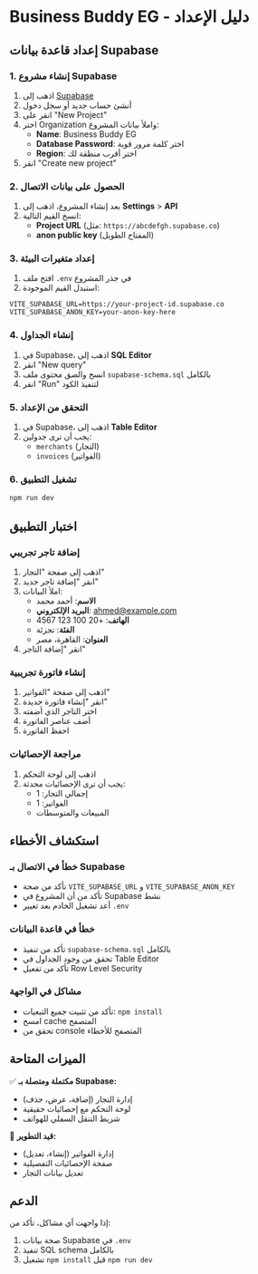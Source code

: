 # Business Buddy EG - دليل الإعداد

## إعداد قاعدة بيانات Supabase

### 1. إنشاء مشروع Supabase

1. اذهب إلى [Supabase](https://supabase.com)
2. أنشئ حساب جديد أو سجل دخول
3. انقر على "New Project"
4. اختر Organization واملأ بيانات المشروع:
   - **Name**: Business Buddy EG
   - **Database Password**: اختر كلمة مرور قوية
   - **Region**: اختر أقرب منطقة لك
5. انقر "Create new project"

### 2. الحصول على بيانات الاتصال

1. بعد إنشاء المشروع، اذهب إلى **Settings** > **API**
2. انسخ القيم التالية:
   - **Project URL** (مثل: `https://abcdefgh.supabase.co`)
   - **anon public key** (المفتاح الطويل)

### 3. إعداد متغيرات البيئة

1. افتح ملف `.env` في جذر المشروع
2. استبدل القيم الموجودة:

```env
VITE_SUPABASE_URL=https://your-project-id.supabase.co
VITE_SUPABASE_ANON_KEY=your-anon-key-here
```

### 4. إنشاء الجداول

1. في Supabase، اذهب إلى **SQL Editor**
2. انقر "New query"
3. انسخ والصق محتوى ملف `supabase-schema.sql` بالكامل
4. انقر "Run" لتنفيذ الكود

### 5. التحقق من الإعداد

1. في Supabase، اذهب إلى **Table Editor**
2. يجب أن ترى جدولين:
   - `merchants` (التجار)
   - `invoices` (الفواتير)

### 6. تشغيل التطبيق

```bash
npm run dev
```

## اختبار التطبيق

### إضافة تاجر تجريبي

1. اذهب إلى صفحة "التجار"
2. انقر "إضافة تاجر جديد"
3. املأ البيانات:
   - **الاسم**: أحمد محمد
   - **البريد الإلكتروني**: ahmed@example.com
   - **الهاتف**: +20 100 123 4567
   - **الفئة**: تجزئة
   - **العنوان**: القاهرة، مصر
4. انقر "إضافة التاجر"

### إنشاء فاتورة تجريبية

1. اذهب إلى صفحة "الفواتير"
2. انقر "إنشاء فاتورة جديدة"
3. اختر التاجر الذي أضفته
4. أضف عناصر الفاتورة
5. احفظ الفاتورة

### مراجعة الإحصائيات

1. اذهب إلى لوحة التحكم
2. يجب أن ترى الإحصائيات محدثة:
   - إجمالي التجار: 1
   - الفواتير: 1
   - المبيعات والمتوسطات

## استكشاف الأخطاء

### خطأ في الاتصال بـ Supabase

- تأكد من صحة `VITE_SUPABASE_URL` و `VITE_SUPABASE_ANON_KEY`
- تأكد من أن المشروع في Supabase نشط
- أعد تشغيل الخادم بعد تغيير `.env`

### خطأ في قاعدة البيانات

- تأكد من تنفيذ `supabase-schema.sql` بالكامل
- تحقق من وجود الجداول في Table Editor
- تأكد من تفعيل Row Level Security

### مشاكل في الواجهة

- تأكد من تثبيت جميع التبعيات: `npm install`
- امسح cache المتصفح
- تحقق من console المتصفح للأخطاء

## الميزات المتاحة

✅ **مكتملة ومتصلة بـ Supabase:**
- إدارة التجار (إضافة، عرض، حذف)
- لوحة التحكم مع إحصائيات حقيقية
- شريط التنقل السفلي للهواتف

🚧 **قيد التطوير:**
- إدارة الفواتير (إنشاء، تعديل)
- صفحة الإحصائيات التفصيلية
- تعديل بيانات التجار

## الدعم

إذا واجهت أي مشاكل، تأكد من:
1. صحة بيانات Supabase في `.env`
2. تنفيذ SQL schema بالكامل
3. تشغيل `npm install` قبل `npm run dev`
